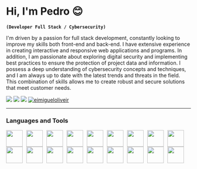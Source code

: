 # Hi, I'm Pedro 😊
**`(Developer Full Stack / Cybersecurity)`**

I'm driven by a passion for full stack development, constantly looking to improve my skills both front-end and back-end. I have extensive experience in creating interactive and responsive web applications and programs. In addition, I am passionate about exploring digital security and implementing best practices to ensure the protection of project data and information. I possess a deep understanding of cybersecurity concepts and techniques, and I am always up to date with the latest trends and threats in the field. This combination of skills allows me to create robust and secure solutions that meet customer needs.
<p align="left">
    <a href="https://www.instagram.com/lima_pe0/"><img src="https://img.shields.io/badge/Instagram-E4405F?style=for-the-badge&logo=instagram&logoColor=white"></a>
      <a href="https://criarmeulink.com.br/u/1675193138"><img src="https://img.shields.io/badge/Gmail-D14836?style=for-the-badge&logo=gmail&logoColor=white"></a> 
    <a href="https://www.linkedin.com/in/pedro-lima3233/"><img src="https://img.shields.io/badge/LinkedIn-0077B5?style=for-the-badge&logo=linkedin&logoColor=white" /></a>
     <a href="https://github.com/boloto1979"><img src="https://komarev.com/ghpvc/?username=eimigueloliveir&style=for-the-badge" alt="eimigueloliveir" /><a/>
</p>

---

### Languages and Tools
<code><img aligh="left" width="45px" style="padding-right:10px;" src="https://cdn.jsdelivr.net/gh/devicons/devicon/icons/javascript/javascript-original.svg" /></code><code><img aligh="left" width="45px" style="padding-right:10px;" src="https://cdn.jsdelivr.net/gh/devicons/devicon/icons/typescript/typescript-original.svg" /></code><code><img aligh="left" width="45px" style="padding-right:10px;" src="https://cdn.jsdelivr.net/gh/devicons/devicon/icons/react/react-original.svg" /></code><code><img aligh="left" width="45px" style="padding-right:10px;" src="https://cdn.jsdelivr.net/gh/devicons/devicon/icons/java/java-original.svg" /></code><code><img aligh="left" width="45px" style="padding-right:10px;" src="https://cdn.jsdelivr.net/gh/devicons/devicon/icons/php/php-original.svg" /></code><code><img aligh="left" width="45px" style="padding-right:10px;" src="https://cdn.jsdelivr.net/gh/devicons/devicon/icons/python/python-original.svg" /></code><code><img aligh="left" width="45px" style="padding-right:10px;" src="https://cdn.jsdelivr.net/gh/devicons/devicon/icons/c/c-original.svg" /></code><code><img aligh="left" width="45px" style="padding-right:10px;" src="https://cdn.jsdelivr.net/gh/devicons/devicon/icons/cplusplus/cplusplus-original.svg" /></code><code><img aligh="left" width="45px" style="padding-right:10px;" src="https://cdn.jsdelivr.net/gh/devicons/devicon/icons/bash/bash-original.svg" /></code>
<code><img aligh="left" width="45px" style="padding-right:10px;" src="https://cdn.jsdelivr.net/gh/devicons/devicon/icons/docker/docker-plain-wordmark.svg" /></code><code><img aligh="left" width="45px" style="padding-right:10px;" src="https://cdn.jsdelivr.net/gh/devicons/devicon/icons/mysql/mysql-original.svg" /></code><code><img aligh="left" width="45px" style="padding-right:10px;" src="https://cdn.jsdelivr.net/gh/devicons/devicon/icons/postgresql/postgresql-original.svg" /></code><code><img aligh="left" width="45px" style="padding-right:10px;" src="https://cdn.jsdelivr.net/gh/devicons/devicon/icons/tailwindcss/tailwindcss-plain.svg" /></code><code><img aligh="left" width="45px" style="padding-right:10px;" src="https://cdn.jsdelivr.net/gh/devicons/devicon/icons/linux/linux-original.svg" /></code><code><img aligh="left" width="45px" style="padding-right:10px;" src="https://cdn.jsdelivr.net/gh/devicons/devicon/icons/nextjs/nextjs-line.svg" /></code><code><img aligh="left" width="45px" style="padding-right:10px;" src="https://cdn.jsdelivr.net/gh/devicons/devicon/icons/laravel/laravel-plain-wordmark.svg" /></code><code><img aligh="left" width="45px" style="padding-right:10px;" src="https://cdn.jsdelivr.net/gh/devicons/devicon/icons/github/github-original.svg" /></code><code><img aligh="left" width="45px" style="padding-right:10px;" src="https://cdn.jsdelivr.net/gh/devicons/devicon/icons/git/git-original.svg" /></code>
